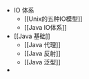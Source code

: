 - IO 体系
	- [[Unix的五种IO模型]]
	- [[Java IO体系]]
- [[Java 基础]]
	- [[Java 代理]]
	- [[Java 反射]]
	- [[Java 泛型]]
-
